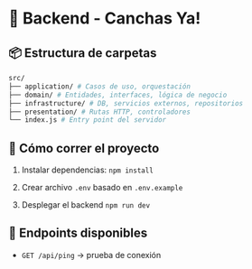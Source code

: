 # 🧠 Backend - Canchas Ya!

## 📦 Estructura de carpetas

```bash
src/ 
├── application/ # Casos de uso, orquestación 
├── domain/ # Entidades, interfaces, lógica de negocio 
├── infrastructure/ # DB, servicios externos, repositorios 
├── presentation/ # Rutas HTTP, controladores 
└── index.js # Entry point del servidor
```

## 🚀 Cómo correr el proyecto

1. Instalar dependencias: `npm install` 

2. Crear archivo `.env` basado en `.env.example`

3. Desplegar el backend `npm run dev`


## 🧪 Endpoints disponibles

- `GET /api/ping` → prueba de conexión
